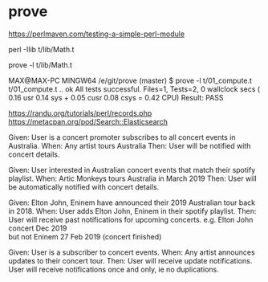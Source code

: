 # prove


https://perlmaven.com/testing-a-simple-perl-module

perl -Ilib t/lib/Math.t

prove -l t/lib/Math.t

MAX@MAX-PC MINGW64 /e/git/prove (master)
$ prove -l t/01_compute.t
t/01_compute.t .. ok
All tests successful.
Files=1, Tests=2,  0 wallclock secs ( 0.16 usr  0.14 sys +  0.05 cusr  0.08 csys =  0.42 CPU)
Result: PASS


https://randu.org/tutorials/perl/records.php
https://metacpan.org/pod/Search::Elasticsearch


Given: User is a concert promoter subscribes to all concert events in Australia.
When:  Any artist tours Australia
Then:  User will be notified with concert details.

Given: User interested in Australian concert events that match their spotify playlist.
When:  Artic Monkeys tours Australia in March 2019 
Then:  User will be automatically notified with concert details.

Given: Elton John, Eninem have announced their 2019 Australian tour back in 2018.
When:  User adds Elton John, Eninem in their spotify playlist.
Then:  User will receive past notifications for upcoming concerts.
       e.g. Elton John concert Dec 2019   
       but not Eninem 27 Feb 2019 (concert finished)
        
Given: User is a subscriber to concert events.
When:  Any artist announces updates to their concert tour.
Then:  User will receive update notifications.
       User will receive notifications once and only, ie no duplications.
